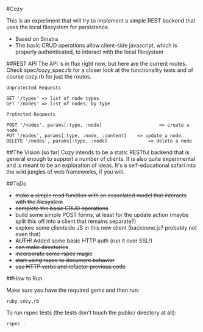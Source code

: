 #Cozy

This is an experiment that will try to implement a simple REST backend that uses the local filesystem for persistence.

- Based on Sinatra
- The basic CRUD operations allow client-side javascript, which is properly authenticated, to interact with the local filesystem

##REST API
The API is in flux right now, but here are the current routes. Check spec/cozy_spec.rb for a closer look at the functionality tests and of course cozy.rb for just the routes.

	Unprotected Requests
	
	GET '/types' => list of node types
	GET '/nodes' => list of nodes, by type
	
	Protected Requests
	
	POST '/nodes', params[:type, :node] 					=> create a node
	PUT '/nodes', params[:type, :node, :content] 	=> update a node
	DELETE '/nodes', params[:type, :node] 				=> delete a node
	
	

##The Vision (so far)
Cozy intends to be a static RESTful backend that is general enough to support a number of clients. It is also quite experimental and is meant to be an exploration of ideas. It's a self-educational safari into the wild jungles of web frameworks, if you will.

##ToDo

- <del>make a simple read function with an associated model that interacts with the filesystem</del>
- <del>complete the basic CRUD operations</del>
- build some simple POST forms, at least for the update action (maybe split this off into a client that remains separate?)
- explore some clientside JS in this new client (backbone.js? probably not even that)
- <del>AUTH!</del> Added some basic HTTP auth (run it over SSL!)
- <del>can make directories</del>
- <del>incorporate some rspec magic</del>
- <del>start using rspec to document behavior</del>
- <del>use HTTP verbs and refactor previous code</del>


##How to Run

Make sure you have the required gems and then run:

	ruby cozy.rb
	
To run rspec tests (the tests don't touch the public/ directory at all):

	rspec .